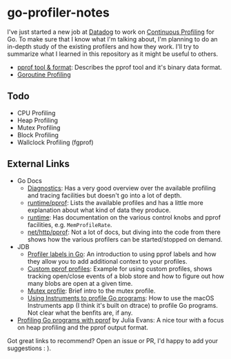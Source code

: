 # go-profiler-notes

I've just started a new job at [Datadog](https://www.datadoghq.com/) to work on [Continuous Profiling](https://www.datadoghq.com/product/code-profiling/) for Go. To make sure that I know what I'm talking about, I'm planning to do an in-depth study of the existing profilers and how they work. I'll try to summarize what I learned in this repository as it might be useful to others.

- [pprof tool & format](./pprof.md): Describes the pprof tool and it's binary data format.
- [Goroutine Profiling](./goroutine.md)

## Todo

- CPU Profiling
- Heap Profiling
- Mutex Profiling
- Block Profiling
- Wallclock Profiling (fgprof)

## External Links

- Go Docs
  - [Diagnostics](https://golang.org/doc/diagnostics.html): Has a very good overview over the available profiling and tracing facilities but doesn't go into a lot of depth.
  - [runtime/pprof](https://golang.org/pkg/runtime/pprof/#Profile): Lists the available profiles and has a little more explanation about what kind of data they produce.
  - [runtime](https://golang.org/pkg/runtime/): Has documentation on the various control knobs and pprof facilities, e.g. `MemProfileRate`.
  - [net/http/pprof](net/http/pprof): Not a lot of docs, but diving into the code from there shows how the various profilers can be started/stopped on demand.
- JDB
  - [Profiler labels in Go](https://rakyll.org/profiler-labels/): An introduction to using pprof labels and how they allow you to add additional context to your profiles.
  - [Custom pprof profiles](https://rakyll.org/custom-profiles/): Example for using custom profiles, shows tracking open/close events of a blob store and how to figure out how many blobs are open at a given time.
  - [Mutex profile](https://rakyll.org/mutexprofile/): Brief intro to the mutex profile.
  - [Using Instruments to profile Go programs](https://rakyll.org/instruments/): How to use the macOS Instruments app (I think it's built on dtrace) to profile Go programs. Not clear what the benfits are, if any.
- [Profiling Go programs with pprof](https://jvns.ca/blog/2017/09/24/profiling-go-with-pprof/) by Julia Evans: A nice tour with a focus on heap profiling and the pprof output format. 

Got great links to recommend? Open an issue or PR, I'd happy to add your suggestions : ).
